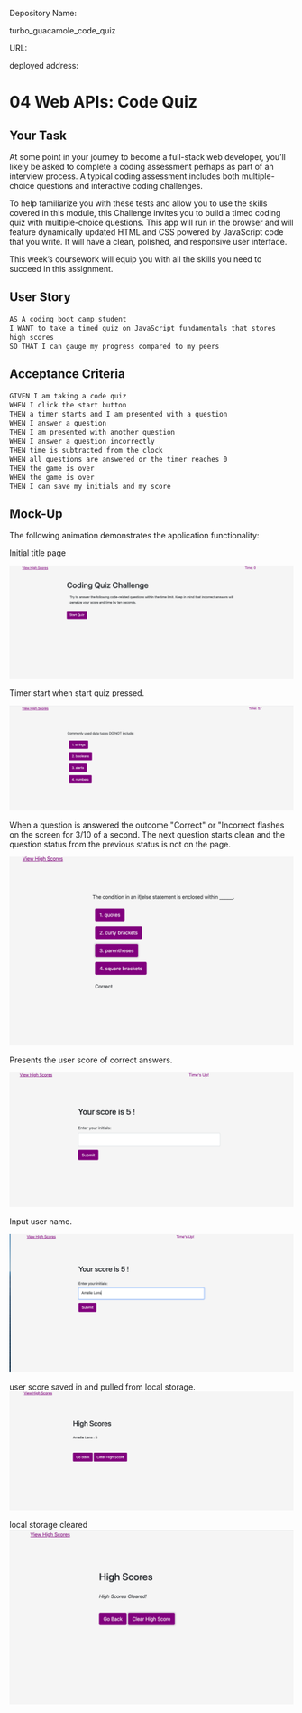 Depository Name:

turbo_guacamole_code_quiz

URL:

deployed address:

# 04 Web APIs: Code Quiz

## Your Task

At some point in your journey to become a full-stack web developer, you’ll likely be asked to complete a coding assessment perhaps as part of an interview process. A typical coding assessment includes both multiple-choice questions and interactive coding challenges.

To help familiarize you with these tests and allow you to use the skills covered in this module, this Challenge invites you to build a timed coding quiz with multiple-choice questions. This app will run in the browser and will feature dynamically updated HTML and CSS powered by JavaScript code that you write. It will have a clean, polished, and responsive user interface.

This week’s coursework will equip you with all the skills you need to succeed in this assignment.

## User Story

```
AS A coding boot camp student
I WANT to take a timed quiz on JavaScript fundamentals that stores high scores
SO THAT I can gauge my progress compared to my peers
```

## Acceptance Criteria

```
GIVEN I am taking a code quiz
WHEN I click the start button
THEN a timer starts and I am presented with a question
WHEN I answer a question
THEN I am presented with another question
WHEN I answer a question incorrectly
THEN time is subtracted from the clock
WHEN all questions are answered or the timer reaches 0
THEN the game is over
WHEN the game is over
THEN I can save my initials and my score
```

## Mock-Up

The following animation demonstrates the application functionality:

Initial title page

![Quiz Title page](./assets/images/img1.png)

Timer start when start quiz pressed.

![Quiz timer2](./assets/images/img2.png)

When a question is answered the outcome "Correct" or "Incorrect
flashes on the screen for 3/10 of a second. The next question starts clean and the question status from the previous status is not on the page.

![answer ques timer2](./assets/images/img2-5.png)

Presents the user score of correct answers.

![Quiz score](./assets/images/img3.png)

Input user name.

![user name](./assets/images/img4.png)

user score saved in and pulled from local storage.
![local storage get- set](./assets/images/img5.png)

local storage cleared
![Quiz Title page2](./assets/images/img9.png)
